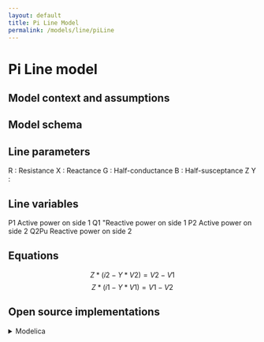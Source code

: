 ```yaml
---
layout: default
title: Pi Line Model
permalink: /models/line/piLine
---
```

# Pi Line model 

## Model context and assumptions

## Model schema

## Line parameters
  R : Resistance 
  X : Reactance 
  G : Half-conductance 
  B : Half-susceptance 
  Z
  Y : 
## Line variables
  P1 Active power on side 1 
  Q1 "Reactive power on side 1 
  P2 Active power on side 2 
  Q2Pu Reactive power on side 2


## Equations 
 $$Z * (i2 - Y * V2) = V2  - V1 $$
 $$Z * (i1 - Y * V1) = V1 - V2 $$


## Open source implementations
<details>
<summary>Modelica</summary>
<br>
[Dynawo public library](https://github.com/dynawo/dynawo/blob/master/dynawo/sources/Models/Modelica/Dynawo/Electrical/Lines/Line.mo).
</details>
